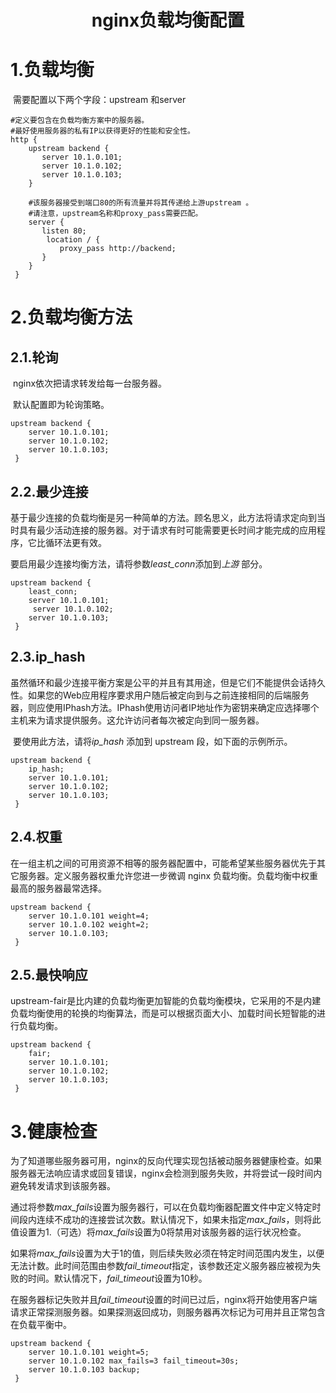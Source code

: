 <center><h1>nginx负载均衡配置</h1></center>

# 1.负载均衡

​	需要配置以下两个字段：upstream 和server

~~~
#定义要包含在负载均衡方案中的服务器。  
#最好使用服务器的私有IP以获得更好的性能和安全性。 
http {
    upstream backend {
       server 10.1.0.101;
       server 10.1.0.102;
       server 10.1.0.103;
    }
  
    #该服务器接受到端口80的所有流量并将其传递给上游upstream 。
    #请注意，upstream名称和proxy_pass需要匹配。
    server {
       listen 80;
        location / {
           proxy_pass http://backend;
       }
    }
 }
~~~

# 2.负载均衡方法

## 2.1.轮询

​	nginx依次把请求转发给每一台服务器。

​	默认配置即为轮询策略。

~~~
upstream backend {
    server 10.1.0.101;
    server 10.1.0.102;
    server 10.1.0.103;
 }
~~~

## 2.2.最少连接

​	基于最少连接的负载均衡是另一种简单的方法。顾名思义，此方法将请求定向到当时具有最少活动连接的服务器。对于请求有时可能需要更长时间才能完成的应用程序，它比循环法更有效。

​	要启用最少连接均衡方法，请将参数*least_conn*添加到*上游* 部分。

~~~
upstream backend {
    least_conn;
    server 10.1.0.101;
     server 10.1.0.102;
    server 10.1.0.103;
 }
~~~

## 2.3.ip_hash

​	虽然循环和最少连接平衡方案是公平的并且有其用途，但是它们不能提供会话持久性。如果您的Web应用程序要求用户随后被定向到与之前连接相同的后端服务器，则应使用IPhash方法。IPhash使用访问者IP地址作为密钥来确定应选择哪个主机来为请求提供服务。这允许访问者每次被定向到同一服务器。

​	要使用此方法，请将*ip_hash* 添加到 upstream 段，如下面的示例所示。

~~~
upstream backend {
    ip_hash;
    server 10.1.0.101;
    server 10.1.0.102;
    server 10.1.0.103;
 }
~~~

## 2.4.权重

​	在一组主机之间的可用资源不相等的服务器配置中，可能希望某些服务器优先于其它服务器。定义服务器权重允许您进一步微调 nginx 负载均衡。负载均衡中权重最高的服务器最常选择。

~~~
upstream backend {
    server 10.1.0.101 weight=4;
    server 10.1.0.102 weight=2;
    server 10.1.0.103;
 }
~~~

## 2.5.最快响应

​	upstream-fair是比内建的负载均衡更加智能的负载均衡模块，它采用的不是内建负载均衡使用的轮换的均衡算法，而是可以根据页面大小、加载时间长短智能的进行负载均衡。

~~~
upstream backend {
    fair;
    server 10.1.0.101;
    server 10.1.0.102;
    server 10.1.0.103;
 }
~~~

# 3.健康检查

​	为了知道哪些服务器可用，nginx的反向代理实现包括被动服务器健康检查。如果服务器无法响应请求或回复错误，nginx会检测到服务失败，并将尝试一段时间内避免转发请求到该服务器。

​	通过将参数*max_fails*设置为服务器行，可以在负载均衡器配置文件中定义特定时间段内连续不成功的连接尝试次数。默认情况下，如果未指定*max_fails*，则将此值设置为1.（可选）将*max_fails*设置为0将禁用对该服务器的运行状况检查。

​	如果将*max_fails*设置为大于1的值，则后续失败必须在特定时间范围内发生，以便无法计数。此时间范围由参数*fail_timeout*指定，该参数还定义服务器应被视为失败的时间。默认情况下，*fail_timeout*设置为10秒。

​	在服务器标记失败并且*fail_timeout*设置的时间已过后，nginx将开始使用客户端请求正常探测服务器。如果探测返回成功，则服务器再次标记为可用并且正常包含在负载平衡中。

~~~
upstream backend {
    server 10.1.0.101 weight=5;
    server 10.1.0.102 max_fails=3 fail_timeout=30s;
    server 10.1.0.103 backup;
 }
~~~
